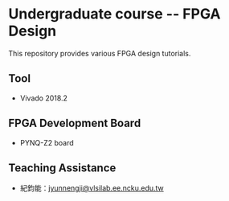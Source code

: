 Undergraduate course -- FPGA Design
=================

This repository provides various FPGA design tutorials.

## Tool
* Vivado 2018.2

## FPGA Development Board

* PYNQ-Z2 board

## Teaching Assistance

* 紀鈞能：jyunnengji@vlsilab.ee.ncku.edu.tw
